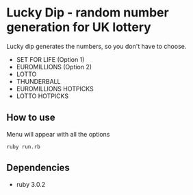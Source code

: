 # Lucky Dip - random number generation for UK lottery

Lucky dip generates the numbers, so you don't have to choose.
- SET FOR LIFE (Option 1)
- EUROMILLIONS (Option 2)
- LOTTO
- THUNDERBALL
- EUROMILLIONS HOTPICKS
- LOTTO HOTPICKS

## How to use

Menu will appear with all the options
```shell
ruby run.rb
```

## Dependencies 

- ruby 3.0.2